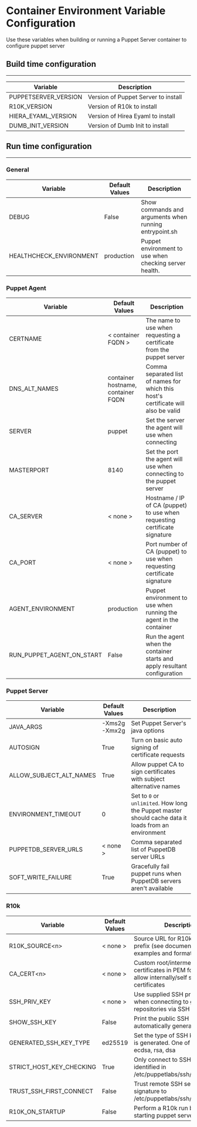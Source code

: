# Container Environment Variable Configuration

Use these variables when building or running a Puppet Server container to configure puppet server

## Build time configuration

----

| Variable             | Description                         |
| -------------------- | ----------------------------------- |
| PUPPETSERVER_VERSION | Version of Puppet Server to install |
| R10K_VERSION         | Version of R10k to install          |
| HIERA_EYAML_VERSION  | Version of Hirea Eyaml to install   |
| DUMB_INIT_VERSION    | Version of Dumb Init to install     |

## Run time configuration

----

### General

| Variable                | Default Values | Description                                            |
| ----------------------- | -------------- | ------------------------------------------------------ |
| DEBUG                   | False          | Show commands and arguments when running entrypoint.sh |
| HEALTHCHECK_ENVIRONMENT | production     | Puppet environment to use when checking server health. |

### Puppet Agent

| Variable                  | Default Values                      | Description                                                                        |
| ------------------------- | ----------------------------------- | ---------------------------------------------------------------------------------- |
| CERTNAME                  | < container FQDN >                  | The name to use when requesting a certificate from the puppet server               |
| DNS_ALT_NAMES             | container hostname,  container FQDN | Comma separated list of names for which this host's certificate will also be valid |
| SERVER                    | puppet                              | Set the server the agent will use when connecting                                  |
| MASTERPORT                | 8140                                | Set the port the agent will use when connecting to the puppet server               |
| CA_SERVER                 | < none >                            | Hostname / IP of CA (puppet) to use when requesting certificate signature          |
| CA_PORT                   | < none >                            | Port number of CA (puppet) to use when requesting certificate signature            |
| AGENT_ENVIRONMENT         | production                          | Puppet environment to use when running the agent in the container                  |
| RUN_PUPPET_AGENT_ON_START | False                               | Run the agent when the container starts and apply resultant configuration          |

### Puppet Server

| Variable                | Default Values | Description                                                                                          |
| ----------------------- | -------------- | ---------------------------------------------------------------------------------------------------- |
| JAVA_ARGS               | -Xms2g -Xmx2g  | Set Puppet Server's java options                                                                     |
| AUTOSIGN                | True           | Turn on basic auto signing of certificate requests                                                   |
| ALLOW_SUBJECT_ALT_NAMES | True           | Allow puppet CA to sign certificates with subject alternative names                                  |
| ENVIRONMENT_TIMEOUT     | 0              | Set to `0` or `unlimited`. How long the Puppet master should cache data it loads from an environment |
| PUPPETDB_SERVER_URLS    | < none >       | Comma separated list of PuppetDB server URLs                                                         |
| SOFT_WRITE_FAILURE      | True           | Gracefully fail puppet runs when PuppetDB servers aren't available                                   |

### R10k

| Variable                 | Default Values | Description                                                                                              |
| ------------------------ | -------------- | -------------------------------------------------------------------------------------------------------- |
| R10K_SOURCE\<n>          | < none >       | Source URL for R10k and optional prefix (see documentation for examples and format)                      |
| CA_CERT\<n>              | < none >       | Custom root/intermediate CA certificates in PEM format to allow internally/self signed host certificates |
| SSH_PRIV_KEY             | < none >       | Use supplied SSH private key when connecting to git repositories via SSH urls                            |
| SHOW_SSH_KEY             | False          | Print the public SSH key from the automatically generated key pair                                       |
| GENERATED_SSH_KEY_TYPE   | ed25519        | Set the type of SSH keypair that is generated. One of ed25519, ecdsa, rsa, dsa                           |  |
| STRICT_HOST_KEY_CHECKING | True           | Only connect to SSH servers identified in /etc/puppetlabs/ssh/known_hosts                                |
| TRUST_SSH_FIRST_CONNECT  | False          | Trust remote SSH server and add signature to /etc/puppetlabs/ssh/known_hosts                             |
| R10K_ON_STARTUP          | False          | Perform a R10k run before starting puppet server                                                         |
